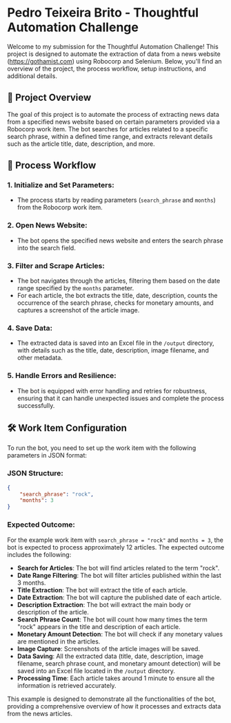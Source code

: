 # Pedro Teixeira Brito - Thoughtful Automation Challenge

Welcome to my submission for the Thoughtful Automation Challenge! This project is designed to automate the extraction of data from a news website (https://gothamist.com) using Robocorp and Selenium. Below, you'll find an overview of the project, the process workflow, setup instructions, and additional details.

## 📖 Project Overview

The goal of this project is to automate the process of extracting news data from a specified news website based on certain parameters provided via a Robocorp work item. The bot searches for articles related to a specific search phrase, within a defined time range, and extracts relevant details such as the article title, date, description, and more.

## 🚀 Process Workflow

### 1. Initialize and Set Parameters:
- The process starts by reading parameters (`search_phrase` and `months`) from the Robocorp work item.

### 2. Open News Website:
- The bot opens the specified news website and enters the search phrase into the search field.

### 3. Filter and Scrape Articles:
- The bot navigates through the articles, filtering them based on the date range specified by the `months` parameter.
- For each article, the bot extracts the title, date, description, counts the occurrence of the search phrase, checks for monetary amounts, and captures a screenshot of the article image.

### 4. Save Data:
- The extracted data is saved into an Excel file in the `/output` directory, with details such as the title, date, description, image filename, and other metadata.

### 5. Handle Errors and Resilience:
- The bot is equipped with error handling and retries for robustness, ensuring that it can handle unexpected issues and complete the process successfully.

## 🛠️ Work Item Configuration

To run the bot, you need to set up the work item with the following parameters in JSON format:

### JSON Structure:
```json
{
    "search_phrase": "rock",
    "months": 3
}
```

### Expected Outcome:

For the example work item with `search_phrase = "rock"` and `months = 3`, the bot is expected to process approximately 12 articles. The expected outcome includes the following:

- **Search for Articles**: The bot will find articles related to the term "rock".
- **Date Range Filtering**: The bot will filter articles published within the last 3 months.
- **Title Extraction**: The bot will extract the title of each article.
- **Date Extraction**: The bot will capture the published date of each article.
- **Description Extraction**: The bot will extract the main body or description of the article.
- **Search Phrase Count**: The bot will count how many times the term "rock" appears in the title and description of each article.
- **Monetary Amount Detection**: The bot will check if any monetary values are mentioned in the articles.
- **Image Capture**: Screenshots of the article images will be saved.
- **Data Saving**: All the extracted data (title, date, description, image filename, search phrase count, and monetary amount detection) will be saved into an Excel file located in the `/output` directory.
- **Processing Time**: Each article takes around 1 minute to ensure all the information is retrieved accurately.

This example is designed to demonstrate all the functionalities of the bot, providing a comprehensive overview of how it processes and extracts data from the news articles.


